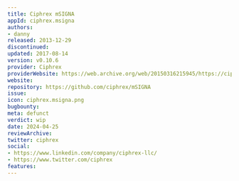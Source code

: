 ```yaml
---
title: Ciphrex mSIGNA
appId: ciphrex.msigna
authors:
- danny
released: 2013-12-29
discontinued: 
updated: 2017-08-14
version: v0.10.6
provider: Ciphrex
providerWebsite: https://web.archive.org/web/20150316215945/https://ciphrex.com/
website: 
repository: https://github.com/ciphrex/mSIGNA
issue: 
icon: ciphrex.msigna.png
bugbounty: 
meta: defunct
verdict: wip
date: 2024-04-25
reviewArchive:
twitter: ciphrex
social:
- https://www.linkedin.com/company/ciphrex-llc/
- https://www.twitter.com/ciphrex
features:
---
```

